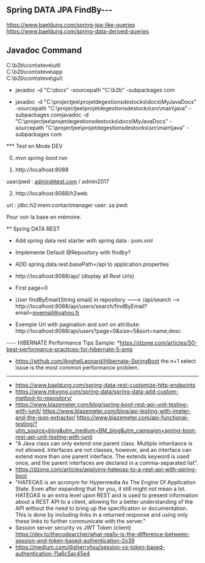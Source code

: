##  Spring DATA JPA  FindBy---

https://www.baeldung.com/spring-jpa-like-queries
https://www.baeldung.com/spring-data-derived-queries
## Javadoc  Command

C:\b2b\com\steve\util\
C:\b2b\com\steve\app\
C:\b2b\com\steve\gui\


* javadoc -d "C:\docs" -sourcepath "C:\b2b" -subpackages com

* javadoc -d "C:\projectjee\projetdegestionsdestocks\docs\MyJavaDocs" -sourcepath "C:\projectjee\projetdegestionsdestocks\src\main\java" -subpackages comjavadoc -d "C:\projectjee\projetdegestionsdestocks\docs\MyJavaDocs" -sourcepath "C:\projectjee\projetdegestionsdestocks\src\main\java" -subpackages com


***  Test en Mode  DEV

0. mvn  spring-boot:run

1. http://localhost:8088

user/pwd :    admin@test.com / admin2017

2. http://localhost:8088/h2web

url :  jdbc:h2:mem:contactmanager
user: sa
pwd:

Pour voir la base en mémoire.


** Spring DATA REST 

-  Add   spring data rest starter with spring data : pom.xml

-  Implemente Default @Repository with findby?

- ADD spring.data.rest.basePath=/api  to application.properties

- http://localhost:8088/api/   (display all Rest Urls)

- First page=0

- User findByEmail(String email) in repository --->  /api/search -->  http://localhost:8088/api/users/search/findByEmail?email=myemail@yahoo.fr

- Exemple Url with pagination and sort on attribute: http://localhost:8088/api/users?page=0&size=5&sort=name,desc

---- HIBERNATE Performance Tips Sample:
*https://dzone.com/articles/50-best-performance-practices-for-hibernate-5-amp
* https://github.com/AnghelLeonard/Hibernate-SpringBoot
the n+1 select issue is the most common performance problem.
---------------------
-  https://www.baeldung.com/spring-data-rest-customize-http-endpoints
- https://www.mkyong.com/spring-data/spring-data-add-custom-method-to-repository/
- https://www.blazemeter.com/blog/spring-boot-rest-api-unit-testing-with-junit/
https://www.blazemeter.com/blog/api-testing-with-jmeter-and-the-json-extractor/
https://www.blazemeter.com/api-functional-testing/?utm_source=blog&utm_medium=BM_blog&utm_campaign=spring-boot-rest-api-unit-testing-with-junit
- "A Java class can only extend one parent class. Multiple inheritance is not allowed.
 Interfaces are not classes, however, and an interface can extend more than one parent interface. 
The extends keyword is used once, and the parent interfaces are declared in a comma-separated list".
- https://dzone.com/articles/applying-hateoas-to-a-rest-api-with-spring-boot
- "HATEOAS is an acronym for Hypermedia As The Engine Of Application State. Even after expanding that for you, it still might not mean a lot. 
HATEOAS is an extra level upon REST and is used to present information about a REST API to a client, allowing for a better understanding of the API without the need to bring up the specification or documentation. This is done by including links in a returned response and using only these links to further communicate with the server."
- Session server security vs JWT Token (client) https://dev.to/thecodearcher/what-really-is-the-difference-between-session-and-token-based-authentication-2o39
- https://medium.com/@sherryhsu/session-vs-token-based-authentication-11a6c5ac45e4
